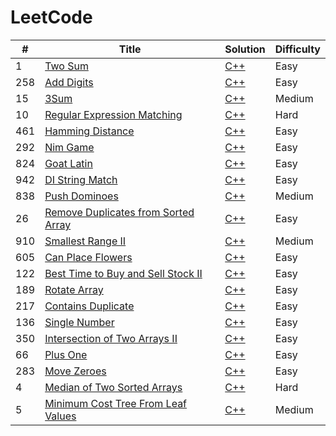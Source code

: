 LeetCode
========


| #    | Title                                             | Solution | Difficulty |
| ---- | ------------------------------------------------- | -------- | ---------- |
| 1    | [Two Sum](https://leetcode.com/problems/two-sum/) | [C++](./C++/1.Two_Sum.md) | Easy       |
| 258  | [Add Digits](https://leetcode.com/problems/add-digits/)                                        |[C++](./C++/258.Add_Digits.md)          | Easy |
| 15 | [3Sum](https://leetcode.com/problems/3sum/) |[C++](./C++/15.3Sum.md) | Medium |
| 10 | [Regular Expression Matching](https://leetcode.com/problems/regular-expression-matching/) |[C++](./C++/10.Regular_Expression_Matching.md) | Hard |
| 461 | [Hamming Distance](https://leetcode.com/problems/hamming-distance/) |[C++](./C++/461.Hamming_Distance.md) | Easy |
| 292 | [Nim Game](https://leetcode.com/problems/nim-game/) |[C++](./C++/292.Nim_Game.md) | Easy |
| 824 | [Goat Latin](https://leetcode.com/problems/goat-latin/) |[C++](./C++/824.Goat_Latin.md) | Easy |
| 942 | [DI String Match](https://leetcode.com/problems/di-string-match/) |[C++](./C++/942.DI_String_Match.md) | Easy |
| 838 | [Push Dominoes](https://leetcode.com/problems/push-dominoes/) |[C++](./C++/838.Push_Dominoes.md) | Medium |
| 26 | [Remove Duplicates from Sorted Array](https://leetcode.com/problems/remove-duplicates-from-sorted-array/) |[C++](./C++/26.Remove_Duplicates_from_Sorted_Array.md) | Easy |
| 910 | [Smallest Range II](https://leetcode.com/problems/smallest-range-ii/) |[C++](./C++/910.Smallest_Range_II.md) | Medium |
| 605 | [Can Place Flowers](https://leetcode.com/problems/can-place-flowers/) |[C++](./C++/605.Can_Place_Flowers.md) | Easy |
| 122 | [Best Time to Buy and Sell Stock II](https://leetcode.com/problems/best-time-to-buy-and-sell-stock-ii/) |[C++](./C++/122.Best_Time_to_Buy_and_Sell_Stock_II.md) | Easy |
| 189 | [Rotate Array](https://leetcode.com/problems/rotate-array/) |[C++](./C++/189.Rotate_Array.md) | Easy |
| 217 | [Contains Duplicate](https://leetcode.com/problems/contains-duplicate/) |[C++](./C++/217.Contains_Duplicate.md) | Easy |
| 136 | [Single Number](https://leetcode.com/problems/single-number/) |[C++](./C++/136.Single_Number.md) | Easy |
| 350 | [Intersection of Two Arrays II](https://leetcode.com/problems/intersection-of-two-arrays-ii/) |[C++](./C++/350.Intersection_of_Two_Arrays_II.md) | Easy |
| 66 | [Plus One](https://leetcode.com/problems/plus-one/) |[C++](./C++/66.Plus_One.md) | Easy |
| 283 | [Move Zeroes](https://leetcode.com/problems/move-zeroes/) |[C++](./C++/283.Move_Zeroes.md) | Easy |
| 4 | [Median of Two Sorted Arrays](https://leetcode.com/problems/median-of-two-sorted-arrays/) |[C++](./C++/4.Median_of_Two_Sorted_Arrays.md) | Hard |
| 5 | [Minimum Cost Tree From Leaf Values](https://leetcode.com/problems/minimum-cost-tree-from-leaf-values/) |[C++](./C++/1130.Minimum_Cost_Tree_From_Leaf_Values.md) | Medium |

